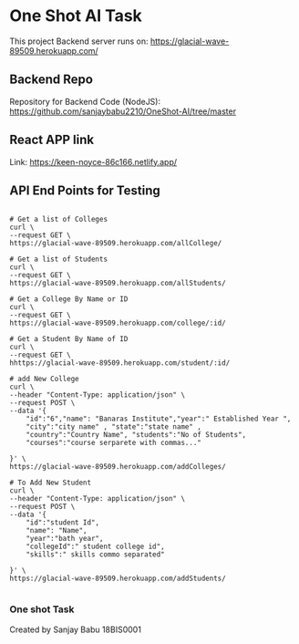 # One Shot AI Task

This project Backend server runs on: https://glacial-wave-89509.herokuapp.com/ 

## Backend Repo
Repository for Backend Code (NodeJS): https://github.com/sanjaybabu2210/OneShot-AI/tree/master

## React APP link
Link: https://keen-noyce-86c166.netlify.app/



## API End Points for Testing

```

# Get a list of Colleges
curl \
--request GET \
https://glacial-wave-89509.herokuapp.com/allCollege/

# Get a list of Students 
curl \
--request GET \
https://glacial-wave-89509.herokuapp.com/allStudents/

# Get a College By Name or ID 
curl \
--request GET \
https://glacial-wave-89509.herokuapp.com/college/:id/

# Get a Student By Name of ID
curl \
--request GET \
hhttps://glacial-wave-89509.herokuapp.com/student/:id/

# add New College
curl \
--header "Content-Type: application/json" \
--request POST \
--data '{
    "id":"6","name": "Banaras Institute","year":" Established Year ", 
    "city":"city name" , "state":"state name" ,
    "country":"Country Name", "students":"No of Students",
    "courses":"course serparete with commas..."
    
}' \
https://glacial-wave-89509.herokuapp.com/addColleges/

# To Add New Student
curl \
--header "Content-Type: application/json" \
--request POST \
--data '{
    "id":"student Id",
    "name": "Name",
    "year":"bath year",
    "collegeId":" student college id",
    "skills":" skills commo separated"
    
}' \
https://glacial-wave-89509.herokuapp.com/addStudents/


```
### One shot Task
Created by Sanjay Babu 18BIS0001 
